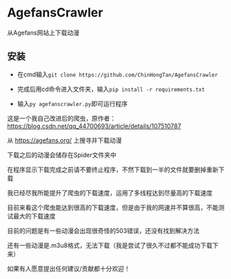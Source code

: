 # AgefansCrawler
 从Agefans网站上下载动漫
## 安装
- 在cmd输入`git clone https://github.com/ChinHongTan/AgefansCrawler`

- 完成后用cd命令进入文件夹，输入`pip install -r requirements.txt`

- 输入`py agefanscrawler.py`即可运行程序


这是一个我自己改进后的爬虫，原作者：https://blog.csdn.net/qq_44700693/article/details/107510787

从 https://agefans.org/ 上搜寻并下载动漫

下载之后的动漫会储存在Spider文件夹中

在程序显示下载完成之前请不要终止程序，不然下载到一半的文件就要删掉重新下载

我已经尽我所能提升了爬虫的下载速度，运用了多线程达到尽量高的下载速度

目前来看这个爬虫能达到很高的下载速度，但是由于我的网速并不算很高，不能测试最大的下载速度

目前的问题是有一些动漫会出现很奇怪的503错误，还没有找到解决方法

还有一些动漫是.m3u8格式，无法下载（我是尝试了很久不过都不能成功下载下来）

如果有人愿意提出任何建议/贡献都十分欢迎！
